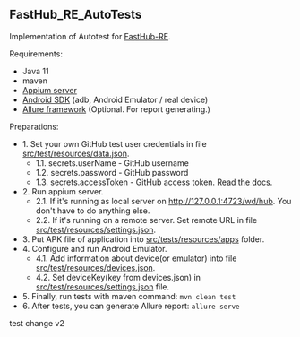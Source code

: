 ## FastHub_RE_AutoTests

Implementation of Autotest for [FastHub-RE](https://github.com/LightDestory/FastHub-RE).

Requirements:
- Java 11
- maven
- [Appium server](https://appium.io/)
- [Android SDK](https://developer.android.com/studio) (adb, Android Emulator / real device)
- [Allure framework](https://docs.qameta.io/allure-report/) (Optional. For report generating.)

Preparations:
* 1\. Set your own GitHub test user credentials in file [src/test/resources/data.json](/src/test/resources/data.json).
  * 1.1\. secrets.userName - GitHub username
  * 1.2\. secrets.password - GitHub password
  * 1.3\. secrets.accessToken - GitHub access token. [Read the docs.](https://docs.github.com/en/authentication/keeping-your-account-and-data-secure/creating-a-personal-access-token)
* 2\. Run appium server.
  * 2.1\. If it's running as local server on http://127.0.0.1:4723/wd/hub. You don't have to do anything else.
  * 2.2\. If it's running on a remote server. Set remote URL in file [src/test/resources/settings.json](/src/test/resources/settings.json).
* 3\. Put APK file of application into [src/tests/resources/apps](src/test/resources/apps) folder.
* 4\. Configure and run Android Emulator.
  * 4.1\. Add information about device(or emulator) into file [src/test/resources/devices.json](/src/test/resources/devices.json).
  * 4.2\. Set deviceKey(key from devices.json) in [src/test/resources/settings.json](/src/test/resources/settings.json) file.
* 5\. Finally, run tests with maven command: `mvn clean test`
* 6\. After tests, you can generate Allure report: `allure serve`

test change v2